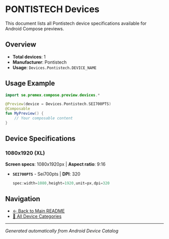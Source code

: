 # PONTISTECH Devices

This document lists all Pontistech device specifications available for Android Compose previews.

## Overview

- **Total devices**: 1
- **Manufacturer**: Pontistech
- **Usage**: `Devices.Pontistech.DEVICE_NAME`

## Usage Example

```kotlin
import se.premex.compose.preview.devices.*

@Preview(device = Devices.Pontistech.SEI700PTS)
@Composable
fun MyPreview() {
    // Your composable content
}
```

## Device Specifications

### 1080x1920 (XL)

**Screen specs**: 1080x1920px | **Aspect ratio**: 9:16

- **`SEI700PTS`** - Sei700pts | **DPI**: 320
  ```kotlin
  spec:width=1080,height=1920,unit=px,dpi=320
  ```

## Navigation

- [← Back to Main README](../../README.md)
- [📱 All Device Categories](../README.md)

---
*Generated automatically from Android Device Catalog*
